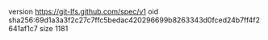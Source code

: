 version https://git-lfs.github.com/spec/v1
oid sha256:69d1a3a3f2c27c7ffc5bedac420296699b8263343d0fced24b7ff4f2641af1c7
size 1181

